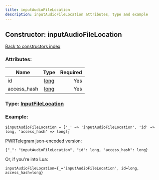 ```yaml
---
title: inputAudioFileLocation
description: inputAudioFileLocation attributes, type and example
---
```

## Constructor: inputAudioFileLocation  
[Back to constructors index](index.md)



### Attributes:

| Name     |    Type       | Required |
|----------|:-------------:|---------:|
|id|[long](../types/long.md) | Yes|
|access\_hash|[long](../types/long.md) | Yes|



### Type: [InputFileLocation](../types/InputFileLocation.md)


### Example:

```
$inputAudioFileLocation = ['_' => 'inputAudioFileLocation', 'id' => long, 'access_hash' => long];
```  

[PWRTelegram](https://pwrtelegram.xyz) json-encoded version:

```
{"_": "inputAudioFileLocation", "id": long, "access_hash": long}
```


Or, if you're into Lua:  


```
inputAudioFileLocation={_='inputAudioFileLocation', id=long, access_hash=long}

```


